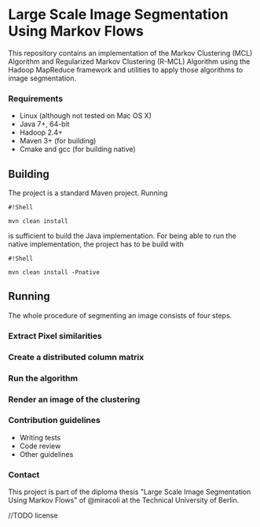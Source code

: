 # Large Scale Image Segmentation Using Markov Flows #

This repository contains an implementation of the Markov Clustering (MCL) Algorithm and Regularized Markov Clustering (R-MCL) Algorithm using the Hadoop MapReduce framework and utilities to apply those algorithms to image segmentation.

### Requirements ###

* Linux (although not tested on Mac OS X)
* Java 7+, 64-bit
* Hadoop 2.4+
* Maven 3+ (for building)
* Cmake and gcc (for building native)

## Building ##

The project is a standard Maven project. Running
```
#!Shell

mvn clean install
```
is sufficient to build the Java implementation. For being able to run the native implementation, the project has to be build with
```
#!Shell

mvn clean install -Pnative
```

## Running ##
The whole procedure of segmenting an image consists of four steps.

### Extract Pixel similarities ###

### Create a distributed column matrix ###

### Run the algorithm ###

### Render an image of the clustering ###


### Contribution guidelines ###

* Writing tests
* Code review
* Other guidelines

### Contact ###

This project is part of the diploma thesis "Large Scale Image Segmentation Using Markov Flows" of @miracoli at the Technical University of Berlin.

//TODO license
